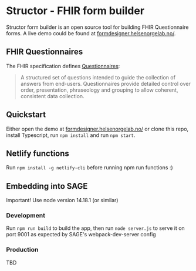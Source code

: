 # Structor - FHIR form builder

Structor form builder is an open source tool for building FHIR Questionnaire forms. A live demo could be found at [formdesigner.helsenorgelab.no/](https://formdesigner.helsenorgelab.no/).

## FHIR Questionnaires

The FHIR specification defines [Questionnaires](https://www.hl7.org/fhir/questionnaire.html): 

> A structured set of questions intended to guide the collection of answers from end-users. Questionnaires provide detailed control over order, presentation, phraseology and grouping to allow coherent, consistent data collection.

## Quickstart

Either open the demo at [formdesigner.helsenorgelab.no/](https://formdesigner.helsenorgelab.no/) or clone this repo, install Typescript, run `npm install` and run `npm start`.

## Netlify functions

Run `npm install -g netlify-cli` before running npm run functions :)

## Embedding into SAGE

Important! Use node version 14.18.1 (or similar)

### Development

Run `npm run build` to build the app, then run `node server.js` to serve it on port 9001 as expected by SAGE's webpack-dev-server config

### Production

TBD
